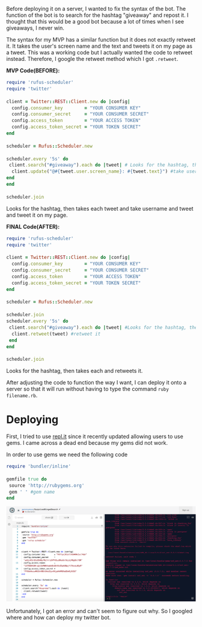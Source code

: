 Before deploying it on a server, I wanted to fix the syntax of the bot. The function of the bot is to search for the hashtag "giveaway" and repost it. I thought that this would be a good bot because a lot of times when I see giveaways, I never win. 

The syntax for my MVP has a similar function but it does not exactly retweet it. It takes the user's screen name and the text and tweets it on my page as a tweet. This was a working code but I actually wanted the code to retweet instead. Therefore, I google the retweet method which I got `.retweet`. 

**MVP Code(BEFORE):**

``` ruby 
require 'rufus-scheduler'
require 'twitter'

client = Twitter::REST::Client.new do |config|
  config.consumer_key        = "YOUR CONSUMER KEY"
  config.consumer_secret     = "YOUR CONSUMER SECRET"
  config.access_token        = "YOUR ACCESS TOKEN"
  config.access_token_secret = "YOUR TOKEN SECRET"
end

scheduler = Rufus::Scheduler.new

scheduler.every '5s' do
 client.search("#giveaway").each do |tweet| # Looks for the hashtag, then takes each
  client.update("@#{tweet.user.screen_name}: #{tweet.text}") #take username and tweet and tweet it on my page 
end
end

scheduler.join
```
Looks for the hashtag, then takes each tweet and take username and tweet and tweet it on my page. 

**FINAL Code(AFTER):**

``` ruby 
require 'rufus-scheduler'
require 'twitter'

client = Twitter::REST::Client.new do |config|
  config.consumer_key        = "YOUR CONSUMER KEY"
  config.consumer_secret     = "YOUR CONSUMER SECRET"
  config.access_token        = "YOUR ACCESS TOKEN"
  config.access_token_secret = "YOUR TOKEN SECRET"
end

scheduler = Rufus::Scheduler.new

scheduler.join
scheduler.every '5s' do 
 client.search("#giveaway").each do |tweet| #Looks for the hashtag, then takes each 
  client.retweet(tweet) #retweet it
 end 
end 

scheduler.join
```
Looks for the hashtag, then takes each and retweets it. 


After adjusting the code to function the way I want, I can deploy it onto a server so that it will run without having to type the command `ruby filename.rb`. 

# Deploying 

First, I tried to use [repl.it](https://repl.it/) since it recently updated allowing users to use gems. I came across a dead end because my gems did not work. 

In order to use gems we need the following code 

```ruby
require 'bundler/inline'

gemfile true do
 source 'http://rubygems.org'
 gem ' ' #gem name 
end
```

[<img src="../images/repl.png">](https://repl.it/repls/SurprisedRingedSearch)

Unfortunately, I got an error and can't seem to figure out why. So I googled where and how can deploy my twitter bot. 